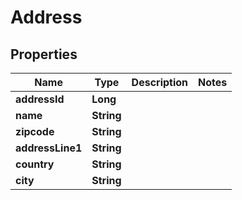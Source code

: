 

# Address


## Properties

| Name | Type | Description | Notes |
|------------ | ------------- | ------------- | -------------|
|**addressId** | **Long** |  |  |
|**name** | **String** |  |  |
|**zipcode** | **String** |  |  |
|**addressLine1** | **String** |  |  |
|**country** | **String** |  |  |
|**city** | **String** |  |  |



